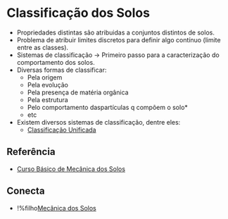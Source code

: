 # Classificação dos Solos

 - Propriedades distintas são atribuidas a conjuntos distintos de solos.
 - Problema de atribuir limites discretos para definir algo contínuo (limite entre as classes).
 - Sistemas de classificação -> Primeiro passo para a caracterização do comportamento dos solos.
 - Diversas formas de classificar:
     - Pela origem
     - Pela evolução
     - Pela presença de matéria orgânica
     - Pela estrutura
     - Pelo comportamento daspartículas q compõem o solo*
     - etc
 - Existem diversos sistemas de classificação, dentre eles:
     - [Classificação Unificada](classificacao_unificada_de_solos.md)

## Referência

 - [Curso Básico de Mecânica dos Solos](old/curso_basico_de_mecanica_dos_solos.md)

## Conecta

 - !%filho[Mecânica dos Solos](mecanica_dos_solos.md) 